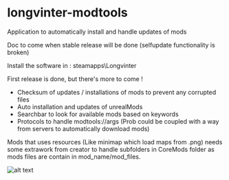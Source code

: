 # longvinter-modtools
Application to automatically install and handle updates of mods

Doc to come when stable release will be done (selfupdate functionality is broken)

Install the software in : steamapps\Longvinter

First release is done, but there's more to come !
  - Checksum of updates / installations of mods to prevent any corrupted files
  - Auto installation and updates of unrealMods
  - Searchbar to look for available mods based on keywords
  - Protocols to handle modtools://args (Prob could be coupled with a way from servers to automatically download mods)

Mods that uses resources (Like minimap which load maps from .png) needs some extrawork from creator to handle subfolders in CoreMods folder as mods files are contain in mod_name/mod_files.

![alt text](https://github.com/tsukasaroot/longvinter-modtools/blob/master/readme-pics/img.png?raw=true)
